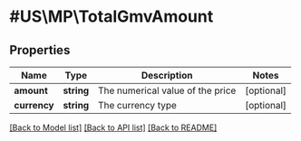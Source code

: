 # #US\MP\TotalGmvAmount

## Properties

Name | Type | Description | Notes
------------ | ------------- | ------------- | -------------
**amount** | **string** | The numerical value of the price | [optional]
**currency** | **string** | The currency type | [optional]


[[Back to Model list]](../) [[Back to API list]](../../Api/US/MP) [[Back to README]](../../README.md)
